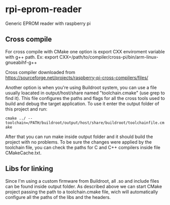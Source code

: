 # rpi-eprom-reader
Generic EPROM reader with raspberry pi

## Cross compile
For cross compile with CMake one option is export CXX enviroment variable with 
g++ path.
Ex: export CXX=/path/to/compiler/cross-pi/bin/arm-linux-gnueabihf-g++

Cross compiler downloaded from 
https://sourceforge.net/projects/raspberry-pi-cross-compilers/files/

Another option is when you're using Buildroot system, you can use a file usually
loacated in output/host/share named "toolchain.cmake" (use grep to find it).
This file configures the paths and flags for all the cross tools used to build
and debug the target application.
To use it enter the output folder of this project and run:

`cmake ../ --toolchain=/PATH/buildroot/output/host/share/buildroot/toolchainfile.cmake`

After that you can run make inside output folder and it should build the project
with no problems. To be sure the changes were applied by the toolchain file,
you can check the paths for C and C++ compilers inside file CMakeCache.txt.

## Libs for linking
Since I'm using a custom firmware from Buildroot, all .so and include files
can be found inside output folder. As described above we can start CMake project
passing the path to a toolchain.cmake file, wich will automatically configure
all the paths of the libs and the headers.